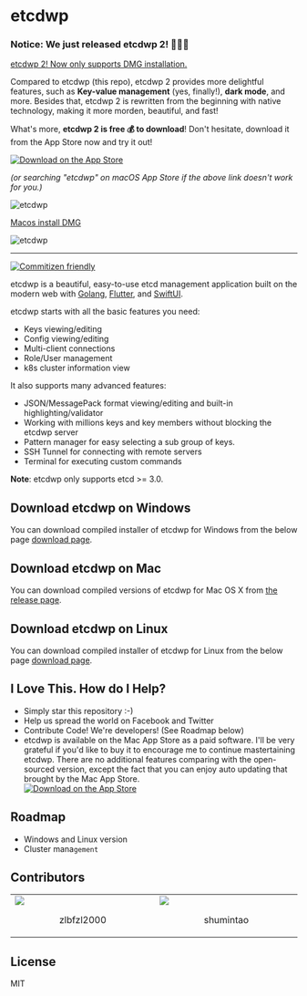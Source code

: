 
# etcdwp

### Notice: We just released etcdwp 2! 🚀🚀🚀

<u>etcdwp 2! Now only supports DMG installation.</u>

Compared to etcdwp (this repo), etcdwp 2 provides more delightful features, such as **Key-value management** (yes, finally!), **dark mode**, and more. Besides that, etcdwp 2 is rewritten from the beginning with native technology, making it more morden, beautiful, and fast!

What's more, **etcdwp 2 is free 💰 to download**! Don't hesitate, download it from the App Store now and try it out!

[![Download on the App Store](https://github.com/workpieces/etcdwp/blob/master/logo/download.svg)](https://apps.apple.com/cn/app/etcdwp/id1617626187?mt=12)

*(or searching "etcdwp" on macOS App Store if the above link doesn't work for you.)*

![etcdwp](https://github.com/workpieces/etcdwp/blob/master/logo/screen.jpg)

[Macos install DMG](https://github.com/workpieces/etcdwp/releases)

![etcdwp](https://github.com/workpieces/etcdwp/blob/master/logo/etcdwp.gif)

------

[![Commitizen friendly](https://img.shields.io/badge/commitizen-friendly-brightgreen.svg)](https://github.com/workpieces/etcdwp/issues)

etcdwp is a beautiful, easy-to-use etcd management application built on the modern web with [Golang](https://github.com/golang/go), [Flutter](https://github.com/flutter/flutter), and [SwiftUI](https://github.com/apple/swift).

etcdwp starts with all the basic features you need:

* Keys viewing/editing
* Config viewing/editing
* Multi-client connections
* Role/User management
* k8s cluster information view

It also supports many advanced features:

* JSON/MessagePack format viewing/editing and built-in highlighting/validator
* Working with millions keys and key members without blocking the etcdwp server
* Pattern manager for easy selecting a sub group of keys.
* SSH Tunnel for connecting with remote servers
* Terminal for executing custom commands

**Note**: etcdwp only supports etcd >= 3.0.

## Download etcdwp on Windows

You can download compiled installer of etcdwp for Windows from the below page
[download page](https://github.com/workpieces/etcdwp/releases).

## Download etcdwp on Mac

You can download compiled versions of etcdwp for Mac OS X from [the release page](https://github.com/workpieces/etcdwp/releases).

## Download etcdwp on Linux

You can download compiled installer of etcdwp for Linux from the below page
[download page](https://github.com/workpieces/etcdwp/releases).

## I Love This. How do I Help?

* Simply star this repository :-)
* Help us spread the world on Facebook and Twitter
* Contribute Code! We're developers! (See Roadmap below)
* etcdwp is available on the Mac App Store as a paid software. I'll be very grateful if you'd like to buy it to encourage me to continue mastertaining etcdwp. There are no additional features comparing with the open-sourced version, except the fact that you can enjoy auto updating that brought by the Mac App Store. <br> [![Download on the App Store](https://github.com/workpieces/etcdwp/blob/master/logo/download.svg)](https://apps.apple.com/cn/app/etcdwp/id1617626187?mt=12)

## Roadmap

* Windows and Linux version
* Cluster mana`gement`

## Contributors
<table><tr><td width="5%"><a href="https://github.com/zlbfzl2000"><img src="https://avatars.githubusercontent.com/u/21557155?v=4"/></a><p align="center">zlbfzl2000</p></td><td width="5%"><a href="https://github.com/shumintao"><img src="https://avatars.githubusercontent.com/u/26895243?v=4"/></a><p align="center">shumintao</p></td></tr></table>


## License

MIT
